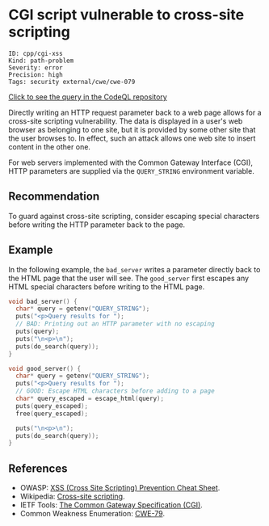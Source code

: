 # CGI script vulnerable to cross-site scripting

```
ID: cpp/cgi-xss
Kind: path-problem
Severity: error
Precision: high
Tags: security external/cwe/cwe-079

```
[Click to see the query in the CodeQL repository](https://github.com/github/codeql/tree/main/cpp/ql/src/Security/CWE/CWE-079/CgiXss.ql)

Directly writing an HTTP request parameter back to a web page allows for a cross-site scripting vulnerability. The data is displayed in a user's web browser as belonging to one site, but it is provided by some other site that the user browses to. In effect, such an attack allows one web site to insert content in the other one.

For web servers implemented with the Common Gateway Interface (CGI), HTTP parameters are supplied via the `QUERY_STRING` environment variable.


## Recommendation
To guard against cross-site scripting, consider escaping special characters before writing the HTTP parameter back to the page.


## Example
In the following example, the `bad_server` writes a parameter directly back to the HTML page that the user will see. The `good_server` first escapes any HTML special characters before writing to the HTML page.


```c
void bad_server() {
  char* query = getenv("QUERY_STRING");
  puts("<p>Query results for ");
  // BAD: Printing out an HTTP parameter with no escaping
  puts(query);
  puts("\n<p>\n");
  puts(do_search(query));
}

void good_server() {
  char* query = getenv("QUERY_STRING");
  puts("<p>Query results for ");
  // GOOD: Escape HTML characters before adding to a page
  char* query_escaped = escape_html(query);
  puts(query_escaped);
  free(query_escaped);

  puts("\n<p>\n");
  puts(do_search(query));
}

```

## References
* OWASP: [XSS (Cross Site Scripting) Prevention Cheat Sheet](https://cheatsheetseries.owasp.org/cheatsheets/Cross_Site_Scripting_Prevention_Cheat_Sheet.html).
* Wikipedia: [Cross-site scripting](http://en.wikipedia.org/wiki/Cross-site_scripting).
* IETF Tools: [The Common Gateway Specification (CGI)](http://tools.ietf.org/html/draft-robinson-www-interface-00).
* Common Weakness Enumeration: [CWE-79](https://cwe.mitre.org/data/definitions/79.html).